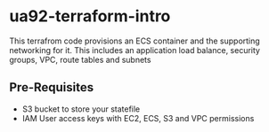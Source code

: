# ua92-terraform-intro
This terrafrom code provisions an ECS container and the supporting networking for it. This includes an application load balance, security groups, VPC, route tables and subnets

## Pre-Requisites
- S3 bucket to store your statefile
- IAM User access keys with EC2, ECS, S3 and VPC permissions